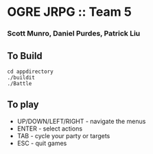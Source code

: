 # OGRE JRPG :: Team 5
### Scott Munro, Daniel Purdes, Patrick Liu

## To Build
```
cd appdirectory
./buildit
./Battle
```

## To play

* UP/DOWN/LEFT/RIGHT - navigate the menus
* ENTER - select actions
* TAB - cycle your party or targets
* ESC - quit games
